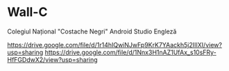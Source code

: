 # Wall-C

Colegiul Național "Costache Negri"
Android Studio
Engleză

https://drive.google.com/file/d/1r14hIQwiNJwFp9KrK7YAackh5j2IIIXI/view?usp=sharing
https://drive.google.com/file/d/1Nnx3H1nAZ1UfAx_s10sFRy-HfFGDdwX2/view?usp=sharing
